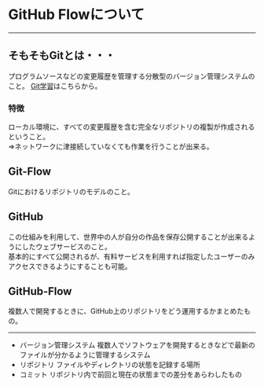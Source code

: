 # GitHub Flowについて

---

## そもそもGitとは・・・
プログラムソースなどの変更履歴を管理する分散型のバージョン管理システムのこと。
[Git学習](http://www.backlog.jp/git-guide/)はこちらから。

### 特徴
ローカル環境に、すべての変更履歴を含む完全なリポジトリの複製が作成されるということ。  
⇒ネットワークに津接続していなくても作業を行うことが出来る。

## Git-Flow
Gitにおけるリポジトリのモデルのこと。

## GitHub
この仕組みを利用して、世界中の人が自分の作品を保存公開することが出来るようにしたウェブサービスのこと。  
基本的にすべて公開されるが、有料サービスを利用すれば指定したユーザーのみアクセスできるようにすることも可能。  

## GitHub-Flow
複数人で開発するときに、GitHub上のリポジトリをどう運用するかまとめたもの。


---

- バージョン管理システム	複数人でソフトウェアを開発するときなどで最新のファイルが分かるように管理するシステム
- リポジトリ
ファイルやディレクトリの状態を記録する場所
- コミット
リポジトリ内で前回と現在の状態までの差分をあらわしたもの